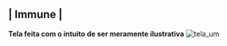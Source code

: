 ## | Immune |


**Tela feita com o intuito de ser meramente ilustrativa**
![tela_um](https://user-images.githubusercontent.com/113571898/198701694-3065ed8a-6a4e-4ecb-9370-1838088113e6.png)

